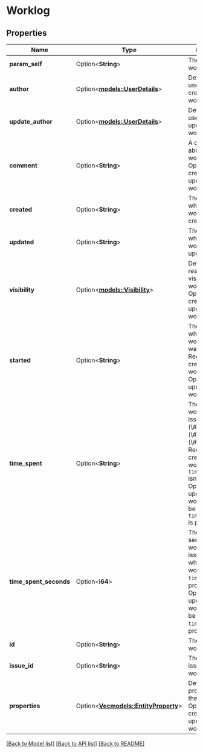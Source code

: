 # Worklog

## Properties

Name | Type | Description | Notes
------------ | ------------- | ------------- | -------------
**param_self** | Option<**String**> | The URL of the worklog item. | [optional][readonly]
**author** | Option<[**models::UserDetails**](UserDetails.md)> | Details of the user who created the worklog. | [optional][readonly]
**update_author** | Option<[**models::UserDetails**](UserDetails.md)> | Details of the user who last updated the worklog. | [optional][readonly]
**comment** | Option<**String**> | A comment about the worklog. Optional when creating or updating a worklog. | [optional]
**created** | Option<**String**> | The datetime on which the worklog was created. | [optional][readonly]
**updated** | Option<**String**> | The datetime on which the worklog was last updated. | [optional][readonly]
**visibility** | Option<[**models::Visibility**](Visibility.md)> | Details about any restrictions in the visibility of the worklog. Optional when creating or updating a worklog. | [optional]
**started** | Option<**String**> | The datetime on which the worklog effort was started. Required when creating a worklog. Optional when updating a worklog. | [optional]
**time_spent** | Option<**String**> | The time spent working on the issue as days (\\#d), hours (\\#h), or minutes (\\#m or \\#). Required when creating a worklog if `timeSpentSeconds` isn't provided. Optional when updating a worklog. Cannot be provided if `timeSpentSecond` is provided. | [optional]
**time_spent_seconds** | Option<**i64**> | The time in seconds spent working on the issue. Required when creating a worklog if `timeSpent` isn't provided. Optional when updating a worklog. Cannot be provided if `timeSpent` is provided. | [optional]
**id** | Option<**String**> | The ID of the worklog record. | [optional][readonly]
**issue_id** | Option<**String**> | The ID of the issue this worklog is for. | [optional][readonly]
**properties** | Option<[**Vec<models::EntityProperty>**](EntityProperty.md)> | Details of properties for the worklog. Optional when creating or updating a worklog. | [optional]

[[Back to Model list]](../README.md#documentation-for-models) [[Back to API list]](../README.md#documentation-for-api-endpoints) [[Back to README]](../README.md)


